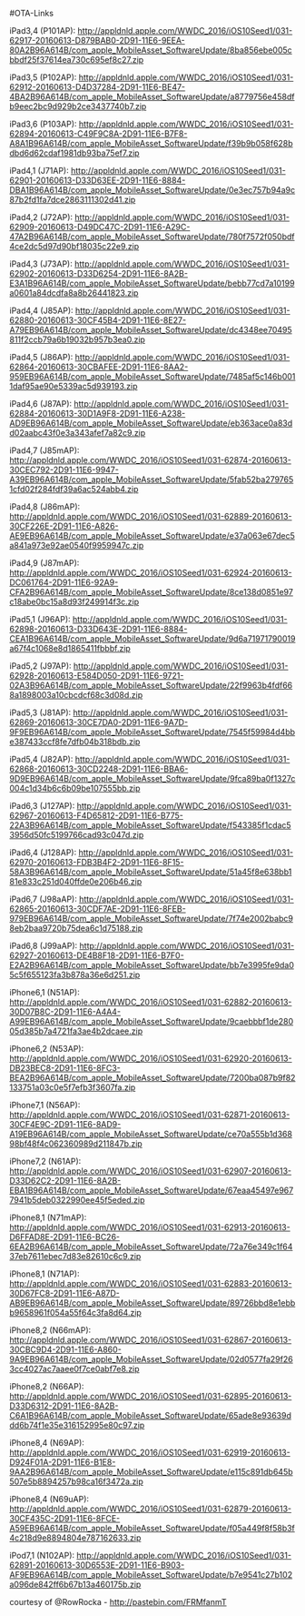 #OTA-Links


iPad3,4 (P101AP): http://appldnld.apple.com/WWDC_2016/iOS10Seed1/031-62917-20160613-D879BAB0-2D91-11E6-9EEA-80A2B96A614B/com_apple_MobileAsset_SoftwareUpdate/8ba856ebe005cbbdf25f37614ea730c695ef8c27.zip

iPad3,5 (P102AP): http://appldnld.apple.com/WWDC_2016/iOS10Seed1/031-62912-20160613-D4D37284-2D91-11E6-BE47-4BA2B96A614B/com_apple_MobileAsset_SoftwareUpdate/a8779756e458dfb9eec2bc9d929b2ce3437740b7.zip

iPad3,6 (P103AP): http://appldnld.apple.com/WWDC_2016/iOS10Seed1/031-62894-20160613-C49F9C8A-2D91-11E6-B7F8-A8A1B96A614B/com_apple_MobileAsset_SoftwareUpdate/f39b9b058f628bdbd6d62cdaf1981db93ba75ef7.zip

iPad4,1 (J71AP): http://appldnld.apple.com/WWDC_2016/iOS10Seed1/031-62901-20160613-D33D63EE-2D91-11E6-8884-DBA1B96A614B/com_apple_MobileAsset_SoftwareUpdate/0e3ec757b94a9c87b2fd1fa7dce2863111302d41.zip

iPad4,2 (J72AP): http://appldnld.apple.com/WWDC_2016/iOS10Seed1/031-62909-20160613-D49DC47C-2D91-11E6-A29C-47A2B96A614B/com_apple_MobileAsset_SoftwareUpdate/780f7572f050bdf4ce2dc5d97d90bf18035c22e9.zip

iPad4,3 (J73AP): http://appldnld.apple.com/WWDC_2016/iOS10Seed1/031-62902-20160613-D33D6254-2D91-11E6-8A2B-E3A1B96A614B/com_apple_MobileAsset_SoftwareUpdate/bebb77cd7a10199a0601a84dcdfa8a8b26441823.zip

iPad4,4 (J85AP): http://appldnld.apple.com/WWDC_2016/iOS10Seed1/031-62880-20160613-30CF45B4-2D91-11E6-8E27-A79EB96A614B/com_apple_MobileAsset_SoftwareUpdate/dc4348ee70495811f2ccb79a6b19032b957b3ea0.zip

iPad4,5 (J86AP): http://appldnld.apple.com/WWDC_2016/iOS10Seed1/031-62864-20160613-30CBAFEE-2D91-11E6-8AA2-959EB96A614B/com_apple_MobileAsset_SoftwareUpdate/7485af5c146b0011daf95ae90e5339ac5d939193.zip

iPad4,6 (J87AP): http://appldnld.apple.com/WWDC_2016/iOS10Seed1/031-62884-20160613-30D1A9F8-2D91-11E6-A238-AD9EB96A614B/com_apple_MobileAsset_SoftwareUpdate/eb363ace0a83dd02aabc43f0e3a343afef7a82c9.zip

iPad4,7 (J85mAP): http://appldnld.apple.com/WWDC_2016/iOS10Seed1/031-62874-20160613-30CEC792-2D91-11E6-9947-A39EB96A614B/com_apple_MobileAsset_SoftwareUpdate/5fab52ba2797651cfd02f284fdf39a6ac524abb4.zip

iPad4,8 (J86mAP): http://appldnld.apple.com/WWDC_2016/iOS10Seed1/031-62889-20160613-30CF226E-2D91-11E6-A826-AE9EB96A614B/com_apple_MobileAsset_SoftwareUpdate/e37a063e67dec5a841a973e92ae0540f9959947c.zip

iPad4,9 (J87mAP): http://appldnld.apple.com/WWDC_2016/iOS10Seed1/031-62924-20160613-DC061764-2D91-11E6-92A9-CFA2B96A614B/com_apple_MobileAsset_SoftwareUpdate/8ce138d0851e97c18abe0bc15a8d93f249914f3c.zip

iPad5,1 (J96AP): http://appldnld.apple.com/WWDC_2016/iOS10Seed1/031-62898-20160613-D33D643E-2D91-11E6-8884-CEA1B96A614B/com_apple_MobileAsset_SoftwareUpdate/9d6a71971790019a67f4c1068e8d1865411fbbbf.zip

iPad5,2 (J97AP): http://appldnld.apple.com/WWDC_2016/iOS10Seed1/031-62928-20160613-E584D050-2D91-11E6-9721-02A3B96A614B/com_apple_MobileAsset_SoftwareUpdate/22f9963b4fdf668a1898003a10cbcdcf68c3d08d.zip

iPad5,3 (J81AP): http://appldnld.apple.com/WWDC_2016/iOS10Seed1/031-62869-20160613-30CE7DA0-2D91-11E6-9A7D-9F9EB96A614B/com_apple_MobileAsset_SoftwareUpdate/7545f59984d4bbe387433ccf8fe7dfb04b318bdb.zip

iPad5,4 (J82AP): http://appldnld.apple.com/WWDC_2016/iOS10Seed1/031-62868-20160613-30CD2248-2D91-11E6-BBA6-9D9EB96A614B/com_apple_MobileAsset_SoftwareUpdate/9fca89ba0f1327c004c1d34b6c6b09be107555bb.zip

iPad6,3 (J127AP): http://appldnld.apple.com/WWDC_2016/iOS10Seed1/031-62967-20160613-F4D65812-2D91-11E6-B775-22A3B96A614B/com_apple_MobileAsset_SoftwareUpdate/f543385f1cdac53956d50fc5199766cad93c047d.zip

iPad6,4 (J128AP): http://appldnld.apple.com/WWDC_2016/iOS10Seed1/031-62970-20160613-FDB3B4F2-2D91-11E6-8F15-58A3B96A614B/com_apple_MobileAsset_SoftwareUpdate/51a45f8e638bb181e833c251d040ffde0e206b46.zip

iPad6,7 (J98aAP): http://appldnld.apple.com/WWDC_2016/iOS10Seed1/031-62865-20160613-30CDF7AE-2D91-11E6-8FEB-979EB96A614B/com_apple_MobileAsset_SoftwareUpdate/7f74e2002babc98eb2baa9720b75dea6c1d75188.zip

iPad6,8 (J99aAP): http://appldnld.apple.com/WWDC_2016/iOS10Seed1/031-62927-20160613-DE4B8F18-2D91-11E6-B7F0-E2A2B96A614B/com_apple_MobileAsset_SoftwareUpdate/bb7e3995fe9da05c5f655123fa3b878a36e6d251.zip

iPhone6,1 (N51AP): http://appldnld.apple.com/WWDC_2016/iOS10Seed1/031-62882-20160613-30D07B8C-2D91-11E6-A4A4-A99EB96A614B/com_apple_MobileAsset_SoftwareUpdate/9caebbbf1de28005d385b7a4721fa3ae4b2dcaee.zip

iPhone6,2 (N53AP): http://appldnld.apple.com/WWDC_2016/iOS10Seed1/031-62920-20160613-DB23BEC8-2D91-11E6-8FC3-BEA2B96A614B/com_apple_MobileAsset_SoftwareUpdate/7200ba087b9f82133751a03c0e5f7efb3f3607fa.zip

iPhone7,1 (N56AP): http://appldnld.apple.com/WWDC_2016/iOS10Seed1/031-62871-20160613-30CF4E9C-2D91-11E6-8AD9-A19EB96A614B/com_apple_MobileAsset_SoftwareUpdate/ce70a555b1d36898bf48f4c062360989d211847b.zip

iPhone7,2 (N61AP): http://appldnld.apple.com/WWDC_2016/iOS10Seed1/031-62907-20160613-D33D62C2-2D91-11E6-8A2B-EBA1B96A614B/com_apple_MobileAsset_SoftwareUpdate/67eaa45497e9677941b5deb0322990ee45f5eded.zip

iPhone8,1 (N71mAP): http://appldnld.apple.com/WWDC_2016/iOS10Seed1/031-62913-20160613-D6FFAD8E-2D91-11E6-BC26-6EA2B96A614B/com_apple_MobileAsset_SoftwareUpdate/72a76e349c1f6437eb7611ebec7d83e82610c6c9.zip

iPhone8,1 (N71AP): http://appldnld.apple.com/WWDC_2016/iOS10Seed1/031-62883-20160613-30D67FC8-2D91-11E6-A87D-AB9EB96A614B/com_apple_MobileAsset_SoftwareUpdate/89726bbd8e1ebbb9658961f054a55f64c3fa8d64.zip

iPhone8,2 (N66mAP): http://appldnld.apple.com/WWDC_2016/iOS10Seed1/031-62867-20160613-30CBC9D4-2D91-11E6-A860-9A9EB96A614B/com_apple_MobileAsset_SoftwareUpdate/02d0577fa29f263cc4027ac7aaee0f7ce0abf7e8.zip

iPhone8,2 (N66AP): http://appldnld.apple.com/WWDC_2016/iOS10Seed1/031-62895-20160613-D33D6312-2D91-11E6-8A2B-C6A1B96A614B/com_apple_MobileAsset_SoftwareUpdate/65ade8e93639ddd6b74f1e35e316152995e80c97.zip

iPhone8,4 (N69AP): http://appldnld.apple.com/WWDC_2016/iOS10Seed1/031-62919-20160613-D924F01A-2D91-11E6-B1E8-9AA2B96A614B/com_apple_MobileAsset_SoftwareUpdate/e115c891db645b507e5b8894257b98ca16f3472a.zip

iPhone8,4 (N69uAP): http://appldnld.apple.com/WWDC_2016/iOS10Seed1/031-62879-20160613-30CF435C-2D91-11E6-8FCE-A59EB96A614B/com_apple_MobileAsset_SoftwareUpdate/f05a449f8f58b3f4c218d9e8894804e787162633.zip

iPod7,1 (N102AP): http://appldnld.apple.com/WWDC_2016/iOS10Seed1/031-62891-20160613-30D6553E-2D91-11E6-B903-AF9EB96A614B/com_apple_MobileAsset_SoftwareUpdate/b7e9541c27b102a096de842ff6b67b13a460175b.zip
 
courtesy of @RowRocka - http://pastebin.com/FRMfanmT

